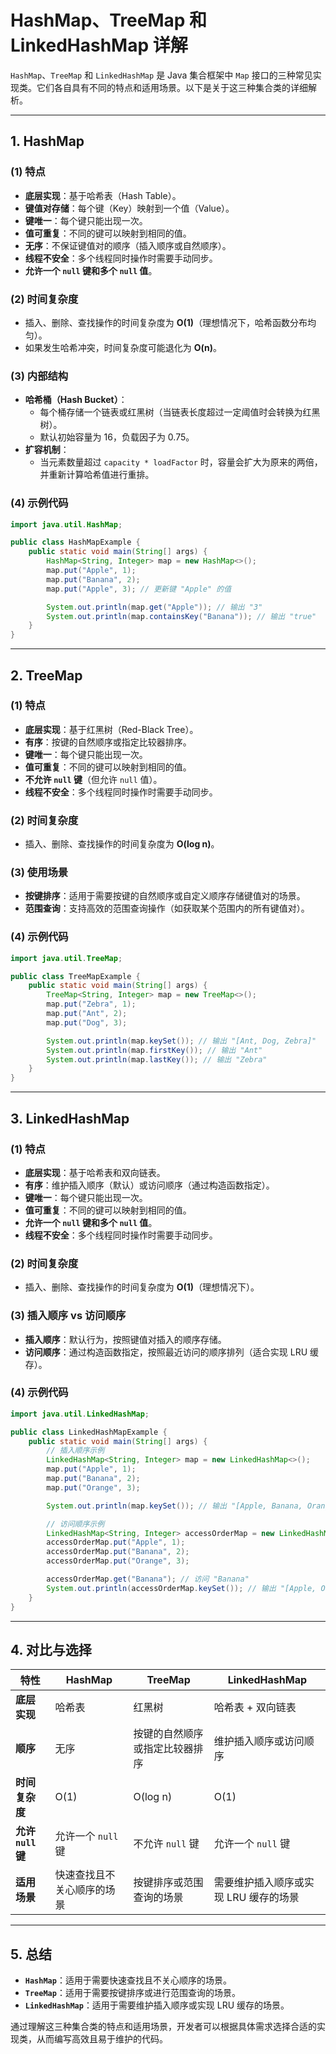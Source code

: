 # HashMap、TreeMap 和 LinkedHashMap 详解

`HashMap`、`TreeMap` 和 `LinkedHashMap` 是 Java 集合框架中 `Map` 接口的三种常见实现类。它们各自具有不同的特点和适用场景。以下是关于这三种集合类的详细解析。

---

## **1. HashMap**

### **(1) 特点**
- **底层实现**：基于哈希表（Hash Table）。
- **键值对存储**：每个键（Key）映射到一个值（Value）。
- **键唯一**：每个键只能出现一次。
- **值可重复**：不同的键可以映射到相同的值。
- **无序**：不保证键值对的顺序（插入顺序或自然顺序）。
- **线程不安全**：多个线程同时操作时需要手动同步。
- **允许一个 `null` 键和多个 `null` 值**。

### **(2) 时间复杂度**
- 插入、删除、查找操作的时间复杂度为 **O(1)**（理想情况下，哈希函数分布均匀）。
- 如果发生哈希冲突，时间复杂度可能退化为 **O(n)**。

### **(3) 内部结构**
- **哈希桶（Hash Bucket）**：
  - 每个桶存储一个链表或红黑树（当链表长度超过一定阈值时会转换为红黑树）。
  - 默认初始容量为 16，负载因子为 0.75。
- **扩容机制**：
  - 当元素数量超过 `capacity * loadFactor` 时，容量会扩大为原来的两倍，并重新计算哈希值进行重排。

### **(4) 示例代码**
```java
import java.util.HashMap;

public class HashMapExample {
    public static void main(String[] args) {
        HashMap<String, Integer> map = new HashMap<>();
        map.put("Apple", 1);
        map.put("Banana", 2);
        map.put("Apple", 3); // 更新键 "Apple" 的值

        System.out.println(map.get("Apple")); // 输出 "3"
        System.out.println(map.containsKey("Banana")); // 输出 "true"
    }
}
```

---

## **2. TreeMap**

### **(1) 特点**
- **底层实现**：基于红黑树（Red-Black Tree）。
- **有序**：按键的自然顺序或指定比较器排序。
- **键唯一**：每个键只能出现一次。
- **值可重复**：不同的键可以映射到相同的值。
- **不允许 `null` 键**（但允许 `null` 值）。
- **线程不安全**：多个线程同时操作时需要手动同步。

### **(2) 时间复杂度**
- 插入、删除、查找操作的时间复杂度为 **O(log n)**。

### **(3) 使用场景**
- **按键排序**：适用于需要按键的自然顺序或自定义顺序存储键值对的场景。
- **范围查询**：支持高效的范围查询操作（如获取某个范围内的所有键值对）。

### **(4) 示例代码**
```java
import java.util.TreeMap;

public class TreeMapExample {
    public static void main(String[] args) {
        TreeMap<String, Integer> map = new TreeMap<>();
        map.put("Zebra", 1);
        map.put("Ant", 2);
        map.put("Dog", 3);

        System.out.println(map.keySet()); // 输出 "[Ant, Dog, Zebra]"
        System.out.println(map.firstKey()); // 输出 "Ant"
        System.out.println(map.lastKey()); // 输出 "Zebra"
    }
}
```

---

## **3. LinkedHashMap**

### **(1) 特点**
- **底层实现**：基于哈希表和双向链表。
- **有序**：维护插入顺序（默认）或访问顺序（通过构造函数指定）。
- **键唯一**：每个键只能出现一次。
- **值可重复**：不同的键可以映射到相同的值。
- **允许一个 `null` 键和多个 `null` 值**。
- **线程不安全**：多个线程同时操作时需要手动同步。

### **(2) 时间复杂度**
- 插入、删除、查找操作的时间复杂度为 **O(1)**（理想情况下）。

### **(3) 插入顺序 vs 访问顺序**
- **插入顺序**：默认行为，按照键值对插入的顺序存储。
- **访问顺序**：通过构造函数指定，按照最近访问的顺序排列（适合实现 LRU 缓存）。

### **(4) 示例代码**
```java
import java.util.LinkedHashMap;

public class LinkedHashMapExample {
    public static void main(String[] args) {
        // 插入顺序示例
        LinkedHashMap<String, Integer> map = new LinkedHashMap<>();
        map.put("Apple", 1);
        map.put("Banana", 2);
        map.put("Orange", 3);

        System.out.println(map.keySet()); // 输出 "[Apple, Banana, Orange]"

        // 访问顺序示例
        LinkedHashMap<String, Integer> accessOrderMap = new LinkedHashMap<>(16, 0.75f, true);
        accessOrderMap.put("Apple", 1);
        accessOrderMap.put("Banana", 2);
        accessOrderMap.put("Orange", 3);

        accessOrderMap.get("Banana"); // 访问 "Banana"
        System.out.println(accessOrderMap.keySet()); // 输出 "[Apple, Orange, Banana]"
    }
}
```

---

## **4. 对比与选择**

| **特性**            | **HashMap**                          | **TreeMap**                              | **LinkedHashMap**                      |
|---------------------|--------------------------------------|------------------------------------------|----------------------------------------|
| **底层实现**        | 哈希表                               | 红黑树                                   | 哈希表 + 双向链表                     |
| **顺序**            | 无序                                 | 按键的自然顺序或指定比较器排序           | 维护插入顺序或访问顺序                 |
| **时间复杂度**      | O(1)                                 | O(log n)                                 | O(1)                                   |
| **允许 `null` 键**  | 允许一个 `null` 键                   | 不允许 `null` 键                         | 允许一个 `null` 键                    |
| **适用场景**        | 快速查找且不关心顺序的场景           | 按键排序或范围查询的场景                 | 需要维护插入顺序或实现 LRU 缓存的场景 |

---

## **5. 总结**

- **`HashMap`**：适用于需要快速查找且不关心顺序的场景。
- **`TreeMap`**：适用于需要按键排序或进行范围查询的场景。
- **`LinkedHashMap`**：适用于需要维护插入顺序或实现 LRU 缓存的场景。

通过理解这三种集合类的特点和适用场景，开发者可以根据具体需求选择合适的实现类，从而编写高效且易于维护的代码。